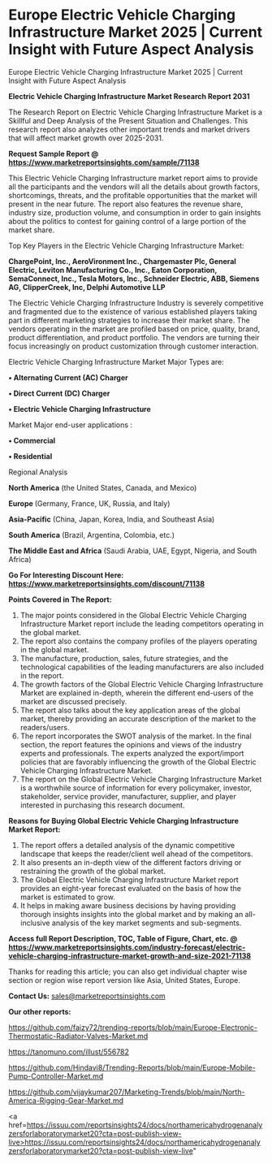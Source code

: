# Europe Electric Vehicle Charging Infrastructure Market 2025 | Current Insight with Future Aspect Analysis
 Europe Electric Vehicle Charging Infrastructure Market 2025 | Current Insight with Future Aspect Analysis

<strong>Electric Vehicle Charging Infrastructure Market Research Report 2031</strong>

The Research Report on Electric Vehicle Charging Infrastructure Market is a Skillful and Deep Analysis of the Present Situation and Challenges. This research report also analyzes other important trends and market drivers that will affect market growth over 2025-2031.

<strong>Request Sample Report @ <a href=https://www.marketreportsinsights.com/sample/71138>https://www.marketreportsinsights.com/sample/71138</a></strong>

This Electric Vehicle Charging Infrastructure market report aims to provide all the participants and the vendors will all the details about growth factors, shortcomings, threats, and the profitable opportunities that the market will present in the near future. The report also features the revenue share, industry size, production volume, and consumption in order to gain insights about the politics to contest for gaining control of a large portion of the market share.

Top Key Players in the Electric Vehicle Charging Infrastructure Market:

<strong>ChargePoint, Inc., AeroVironment Inc., Chargemaster Plc, General Electric, Leviton Manufacturing Co., Inc., Eaton Corporation, SemaConnect, Inc., Tesla Motors, Inc., Schneider Electric, ABB, Siemens AG, ClipperCreek, Inc, Delphi Automotive LLP</strong>

The Electric Vehicle Charging Infrastructure Industry is severely competitive and fragmented due to the existence of various established players taking part in different marketing strategies to increase their market share. The vendors operating in the market are profiled based on price, quality, brand, product differentiation, and product portfolio. The vendors are turning their focus increasingly on product customization through customer interaction.

Electric Vehicle Charging Infrastructure Market Major Types are:

<strong>• Alternating Current (AC) Charger

• Direct Current (DC) Charger

• Electric Vehicle Charging Infrastructure</strong>

Market Major end-user applications :

<strong>• Commercial

• Residential</strong>

Regional Analysis

</u><strong><b>North America</b></strong> (the United States, Canada, and Mexico)

<strong><b>Europe </b></strong>(Germany, France, UK, Russia, and Italy)

<strong><b>Asia-Pacific</b></strong> (China, Japan, Korea, India, and Southeast Asia)

<strong><b>South America</b></strong> (Brazil, Argentina, Colombia, etc.)

<strong><b>The Middle East and Africa</b></strong> (Saudi Arabia, UAE, Egypt, Nigeria, and South Africa)

<strong>Go For Interesting Discount Here: <a href=https://www.marketreportsinsights.com/discount/71138>https://www.marketreportsinsights.com/discount/71138</a></strong>

<strong>Points Covered in The Report:</strong>
<ol>
  <li>The major points considered in the Global Electric Vehicle Charging Infrastructure Market report include the leading competitors operating in the global market.</li>
  <li>The report also contains the company profiles of the players operating in the global market.</li>
  <li>The manufacture, production, sales, future strategies, and the technological capabilities of the leading manufacturers are also included in the report.</li>
  <li>The growth factors of the Global Electric Vehicle Charging Infrastructure Market are explained in-depth, wherein the different end-users of the market are discussed precisely.</li>
  <li>The report also talks about the key application areas of the global market, thereby providing an accurate description of the market to the readers/users.</li>
  <li>The report incorporates the SWOT analysis of the market. In the final section, the report features the opinions and views of the industry experts and professionals. The experts analyzed the export/import policies that are favorably influencing the growth of the Global Electric Vehicle Charging Infrastructure Market.</li>
  <li>The report on the Global Electric Vehicle Charging Infrastructure Market is a worthwhile source of information for every policymaker, investor, stakeholder, service provider, manufacturer, supplier, and player interested in purchasing this research document.</li>
</ol>
<strong>Reasons for Buying Global Electric Vehicle Charging Infrastructure Market Report:</strong>

<ol>
  <li>The report offers a detailed analysis of the dynamic competitive landscape that keeps the reader/client well ahead of the competitors.</li>
  <li>It also presents an in-depth view of the different factors driving or restraining the growth of the global market.</li>
  <li>The Global Electric Vehicle Charging Infrastructure Market report provides an eight-year forecast evaluated on the basis of how the market is estimated to grow.</li>
  <li>It helps in making aware business decisions by having providing thorough insights insights into the global market and by making an all-inclusive analysis of the key market segments and sub-segments.</li>
</ol>
<strong>Access full Report Description, TOC, Table of Figure, Chart, etc. @ <a href=https://www.marketreportsinsights.com/industry-forecast/electric-vehicle-charging-infrastructure-market-growth-and-size-2021-71138>https://www.marketreportsinsights.com/industry-forecast/electric-vehicle-charging-infrastructure-market-growth-and-size-2021-71138</a></strong>


Thanks for reading this article; you can also get individual chapter wise section or region wise report version like Asia, United States, Europe.

<strong>Contact Us:</strong>
sales@marketreportsinsights.com

<strong>Our other reports:</strong>

<a href=https://github.com/faizy72/trending-reports/blob/main/Europe-Electronic-Thermostatic-Radiator-Valves-Market.md>https://github.com/faizy72/trending-reports/blob/main/Europe-Electronic-Thermostatic-Radiator-Valves-Market.md</a>

<a href=https://tanomuno.com/illust/556782>https://tanomuno.com/illust/556782</a>

<a href=https://github.com/Hindavi8/Trending-Reports/blob/main/Europe-Mobile-Pump-Controller-Market.md>https://github.com/Hindavi8/Trending-Reports/blob/main/Europe-Mobile-Pump-Controller-Market.md</a>

<a href=https://github.com/vijaykumar207/Marketing-Trends/blob/main/North-America-Rigging-Gear-Market.md>https://github.com/vijaykumar207/Marketing-Trends/blob/main/North-America-Rigging-Gear-Market.md</a>

<a href=https://issuu.com/reportsinsights24/docs/northamericahydrogenanalyzersforlaboratorymarket20?cta=post-publish-view-live>https://issuu.com/reportsinsights24/docs/northamericahydrogenanalyzersforlaboratorymarket20?cta=post-publish-view-live</a>"
